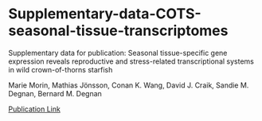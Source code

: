 # Supplementary-data-COTS-seasonal-tissue-transcriptomes
Supplementary data for publication: Seasonal tissue-specific gene expression reveals reproductive and stress-related transcriptional systems in wild crown-of-thorns starfish

Marie Morin, Mathias Jönsson, Conan K. Wang,  David J. Craik, Sandie M. Degnan, Bernard M. Degnan

[Publication Link](https://doi.org/10.1101/2023.12.18.572276)
